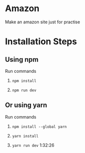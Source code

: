 # Amazon

Make an amazon site just for practise

# Installation Steps

## Using npm

Run commands

1. `npm install`

2) `npm run dev`

## Or using yarn

Run commands

1. `npm install --global yarn`

2. `yarn install`

3. `yarn run dev`
   1:32:26
